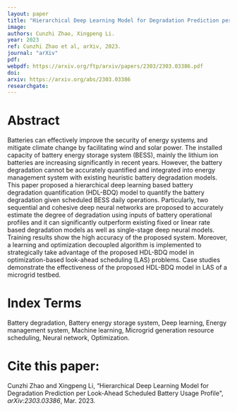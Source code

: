```yaml
---
layout: paper
title: "Hierarchical Deep Learning Model for Degradation Prediction per Look-Ahead Scheduled Battery Usage Profile"
image: 
authors: Cunzhi Zhao, Xingpeng Li.
year: 2023
ref: Cunzhi Zhao et al, arXiv, 2023.  
journal: "arXiv"
pdf: 
webpdf: https://arxiv.org/ftp/arxiv/papers/2303/2303.03386.pdf
doi: 
arxiv: https://arxiv.org/abs/2303.03386
researchgate: 
---
```


# Abstract
Batteries can effectively improve the security of energy systems and mitigate climate change by facilitating wind and solar power. The installed capacity of battery energy storage system (BESS), mainly the lithium ion batteries are increasing significantly in recent years. However, the battery degradation cannot be accurately quantified and integrated into energy management system with existing heuristic battery degradation models. This paper proposed a hierarchical deep learning based battery degradation quantification (HDL-BDQ) model to quantify the battery degradation given scheduled BESS daily operations. Particularly, two sequential and cohesive deep neural networks are proposed to accurately estimate the degree of degradation using inputs of battery operational profiles and it can significantly outperform existing fixed or linear rate based degradation models as well as single-stage deep neural models. Training results show the high accuracy of the proposed system. Moreover, a learning and optimization decoupled algorithm is implemented to strategically take advantage of the proposed HDL-BDQ model in optimization-based look-ahead scheduling (LAS) problems. Case studies demonstrate the effectiveness of the proposed HDL-BDQ model in LAS of a microgrid testbed.

# Index Terms
Battery degradation, Battery energy storage system, Deep learning, Energy management system, Machine learning, Microgrid generation resource scheduling, Neural network, Optimization.

# Cite this paper:
Cunzhi Zhao and Xingpeng Li, “Hierarchical Deep Learning Model for Degradation Prediction per Look-Ahead Scheduled Battery Usage Profile", *arXiv:2303.03386*, Mar. 2023.